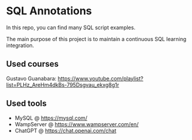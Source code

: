 # SQL Annotations

In this repo, you can find many SQL script examples.

The main purpose of this project is to maintain a continuous SQL learning integration.

## Used courses

Gustavo Guanabara: https://www.youtube.com/playlist?list=PLHz_AreHm4dkBs-795Dsgvau_ekxg8g1r

## Used tools 

- MySQL @ https://mysql.com/
- WampServer @ https://www.wampserver.com/en/
- ChatGPT @ https://chat.openai.com/chat
